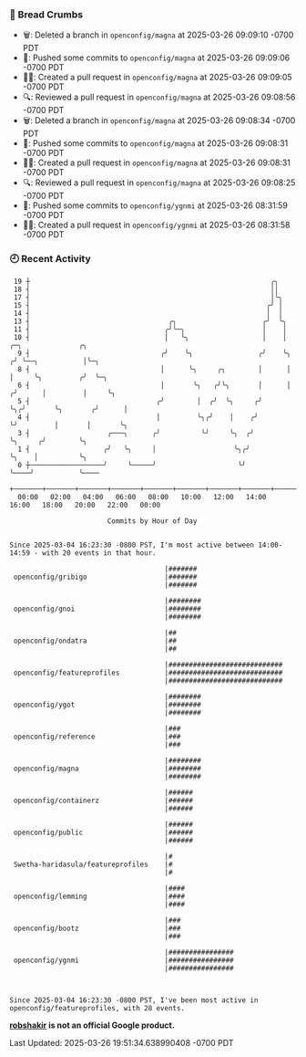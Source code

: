 ### 🍞 Bread Crumbs

 * 🗑: Deleted a branch in `openconfig/magna` at 2025-03-26 09:09:10 -0700 PDT
 * 🚢: Pushed some commits to `openconfig/magna` at 2025-03-26 09:09:06 -0700 PDT
 * ✍🏼: Created a pull request in `openconfig/magna` at 2025-03-26 09:09:05 -0700 PDT
 * 🔍: Reviewed a pull request in  `openconfig/magna` at 2025-03-26 09:08:56 -0700 PDT
 * 🗑: Deleted a branch in `openconfig/magna` at 2025-03-26 09:08:34 -0700 PDT
 * 🚢: Pushed some commits to `openconfig/magna` at 2025-03-26 09:08:31 -0700 PDT
 * ✍🏼: Created a pull request in `openconfig/magna` at 2025-03-26 09:08:31 -0700 PDT
 * 🔍: Reviewed a pull request in  `openconfig/magna` at 2025-03-26 09:08:25 -0700 PDT
 * 🚢: Pushed some commits to `openconfig/ygnmi` at 2025-03-26 08:31:59 -0700 PDT
 * ✍🏼: Created a pull request in `openconfig/ygnmi` at 2025-03-26 08:31:58 -0700 PDT

### 🕘 Recent Activity
```
 19 ┼                                                           ╭╮
 18 ┤                                                           ││
 17 ┤                                                           │╰╮
 15 ┤                                                          ╭╯ │
 14 ┤                                                          │  │
 13 ┤                                  ╭╮                     ╭╯  ╰╮
 11 ┤                                 ╭╯╰─╮                   │    │
 10 ┤                                 │   ╰╮                  │    │     ╭─╮              ╭╮
  9 ┤                                ╭╯    ╰╮                ╭╯    ╰╮   ╭╯ ╰──╮           │╰─╮
  8 ┤                                │      ╰╮     ╭╮        │      │   │     ╰╮         ╭╯  ╰─╮
  6 ┤                                │       ╰╮   ╭╯╰╮       │      │  ╭╯      │         │     ╰╮
  5 ┤                               ╭╯        │  ╭╯  ╰╮     ╭╯      ╰╮╭╯       ╰╮       ╭╯      │
  4 ┤                               │         ╰╮╭╯    │    ╭╯        ╰╯         │       │       ╰╮
  3 ┤                   ╭───╮      ╭╯          ╰╯     ╰╮  ╭╯                    ╰╮     ╭╯        ╰╮
  1 ┤                  ╭╯   ╰╮     │                   ╰╮╭╯                      ╰╮    │          ╰╮
  0 ┼──────────────────╯     ╰─────╯                    ╰╯                        ╰────╯           ╰────
    +───────+───────+───────+───────+───────+───────+───────+───────+───────+───────+───────+───────+────
  00:00   02:00   04:00   06:00   08:00   10:00   12:00   14:00   16:00   18:00   20:00   22:00   00:00   

						Commits by Hour of Day


Since 2025-03-04 16:23:30 -0800 PST, I'm most active between 14:00-14:59 - with 20 events in that hour.

```



```
                                      |#######
 openconfig/gribigo                   |#######
                                      |#######

                                      |########
 openconfig/gnoi                      |########
                                      |########

                                      |##
 openconfig/ondatra                   |##
                                      |##

                                      |############################
 openconfig/featureprofiles           |############################
                                      |############################

                                      |########
 openconfig/ygot                      |########
                                      |########

                                      |###
 openconfig/reference                 |###
                                      |###

                                      |########
 openconfig/magna                     |########
                                      |########

                                      |######
 openconfig/containerz                |######
                                      |######

                                      |######
 openconfig/public                    |######
                                      |######

                                      |#
 Swetha-haridasula/featureprofiles    |#
                                      |#

                                      |####
 openconfig/lemming                   |####
                                      |####

                                      |###
 openconfig/bootz                     |###
                                      |###

                                      |################
 openconfig/ygnmi                     |################
                                      |################



Since 2025-03-04 16:23:30 -0800 PST, I've been most active in openconfig/featureprofiles, with 28 events.

```
**[robshakir](mailto:robjs@google.com) is not an official Google product.**  


Last Updated: 2025-03-26 19:51:34.638990408 -0700 PDT
